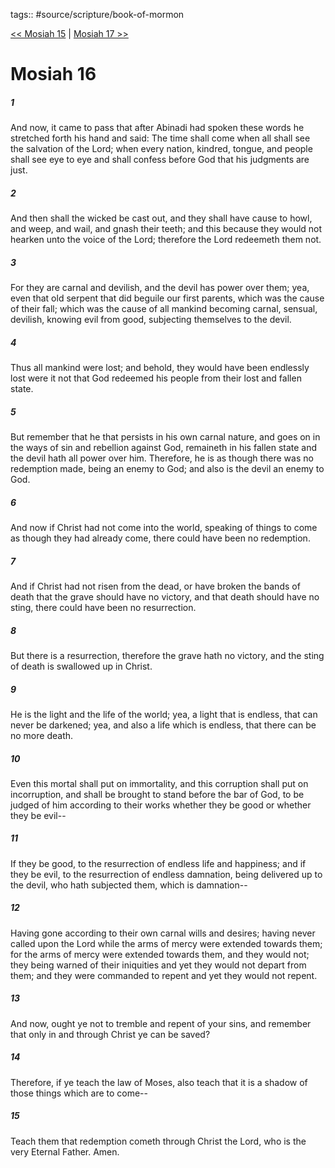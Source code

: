 tags:: #source/scripture/book-of-mormon

[<< Mosiah 15](/book-of-mormon/08_Mosiah/Mosiah_15.md) | [Mosiah 17 >>](/book-of-mormon/08_Mosiah/Mosiah_17.md)

# Mosiah 16

##### 1

And now, it came to pass that after Abinadi had spoken these words he stretched forth his hand and said: The time shall come when all shall see the salvation of the Lord; when every nation, kindred, tongue, and people shall see eye to eye and shall confess before God that his judgments are just.

##### 2

And then shall the wicked be cast out, and they shall have cause to howl, and weep, and wail, and gnash their teeth; and this because they would not hearken unto the voice of the Lord; therefore the Lord redeemeth them not.

##### 3

For they are carnal and devilish, and the devil has power over them; yea, even that old serpent that did beguile our first parents, which was the cause of their fall; which was the cause of all mankind becoming carnal, sensual, devilish, knowing evil from good, subjecting themselves to the devil.

##### 4

Thus all mankind were lost; and behold, they would have been endlessly lost were it not that God redeemed his people from their lost and fallen state.

##### 5

But remember that he that persists in his own carnal nature, and goes on in the ways of sin and rebellion against God, remaineth in his fallen state and the devil hath all power over him. Therefore, he is as though there was no redemption made, being an enemy to God; and also is the devil an enemy to God.

##### 6

And now if Christ had not come into the world, speaking of things to come as though they had already come, there could have been no redemption.

##### 7

And if Christ had not risen from the dead, or have broken the bands of death that the grave should have no victory, and that death should have no sting, there could have been no resurrection.

##### 8

But there is a resurrection, therefore the grave hath no victory, and the sting of death is swallowed up in Christ.

##### 9

He is the light and the life of the world; yea, a light that is endless, that can never be darkened; yea, and also a life which is endless, that there can be no more death.

##### 10

Even this mortal shall put on immortality, and this corruption shall put on incorruption, and shall be brought to stand before the bar of God, to be judged of him according to their works whether they be good or whether they be evil--

##### 11

If they be good, to the resurrection of endless life and happiness; and if they be evil, to the resurrection of endless damnation, being delivered up to the devil, who hath subjected them, which is damnation--

##### 12

Having gone according to their own carnal wills and desires; having never called upon the Lord while the arms of mercy were extended towards them; for the arms of mercy were extended towards them, and they would not; they being warned of their iniquities and yet they would not depart from them; and they were commanded to repent and yet they would not repent.

##### 13

And now, ought ye not to tremble and repent of your sins, and remember that only in and through Christ ye can be saved?

##### 14

Therefore, if ye teach the law of Moses, also teach that it is a shadow of those things which are to come--

##### 15

Teach them that redemption cometh through Christ the Lord, who is the very Eternal Father. Amen.
